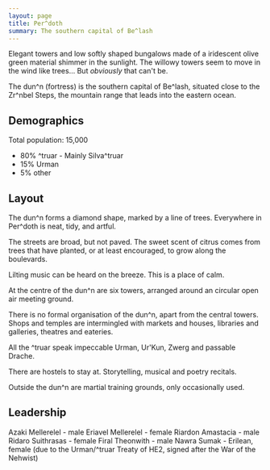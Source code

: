 ```yaml
---
layout: page
title: Per^doth
summary: The southern capital of Be^lash
---
```


Elegant towers and low softly shaped bungalows made of a iridescent olive green material shimmer in the sunlight. The willowy towers seem to move in the wind like trees… But _obviously_ that can't be.

The dun^n (fortress) is the southern capital of Be^lash, situated close to the Zr^nbel Steps, the mountain range that leads into the eastern ocean.

## Demographics
Total population: 15,000
- 80% ^truar - Mainly Silva^truar
- 15% Urman
- 5% other

## Layout
The dun^n forms a diamond shape, marked by a line of trees. Everywhere in Per^doth is neat, tidy, and artful.

The streets are broad, but not paved. The sweet scent of citrus comes from trees that have planted, or at least encouraged, to grow along the boulevards.

Lilting music can be heard on the breeze. This is a place of calm.

At the centre of the dun^n are six towers, arranged around an circular open air meeting ground.

There is no formal organisation of the dun^n, apart from the central towers. Shops and temples are intermingled with markets and houses, libraries and galleries, theatres and eateries.

All the ^truar speak impeccable Urman, Ur'Kun, Zwerg and passable Drache.

There are hostels to stay at. Storytelling, musical and poetry recitals.

Outside the dun^n are martial training grounds, only occasionally used.

## Leadership

Azaki Mellerelel - male
Eriavel Mellerelel - female
Riardon Amastacia - male
Ridaro Suithrasas - female
Firal Theonwith - male
Nawra Sumak - Erilean, female (due to the Urman/^truar Treaty of HE2, signed after the War of the Nehwist)

